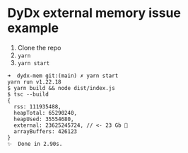 # DyDx external memory issue example

1. Clone the repo
2. `yarn`
3. `yarn start`

```
➜  dydx-mem git:(main) ✗ yarn start
yarn run v1.22.18
$ yarn build && node dist/index.js
$ tsc --build
{
  rss: 111935488,
  heapTotal: 65290240,
  heapUsed: 35554680,
  external: 23625245724, // <- 23 Gb 🤔
  arrayBuffers: 426123
}
✨  Done in 2.90s.
```
